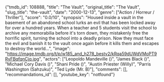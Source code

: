 {"tmdb_id": 108888, "title": "The Vault", "original_title": "The Vault", "slug_title": "the-vault", "date": "2000-12-13", "genre": ["Action / Horreur / Thriller"], "score": "0.0/10", "synopsis": "Housed inside a vault in the basement of an abandoned school lurks an evil that has been locked away for over a hundred years. When a teacher and 5 students visit the school to archive any memorabilia before it's torn down, they mistakenly free the horrific spirit, turning the school into a deadly prison. Now they must face the evil and banish it to the vault once again before it kills them and escapes to destroy the world...", "image": "https://image.tmdb.org/t/p/w185_and_h278_bestv2/kRqa59dUWdVMoPT9RyFBqfqnCjq.jpg", "actors": ["Leopoldo Mandeville ()", "James Black ()", "Michael Cory Davis ()", "Shani Pride ()", "Austin Priester (Willy)", "Parris Washington (Sahzuku)", "Ted Lyde (Mr. B)"], "comments": [], "recommandations_id": [], "youtube_key": "notfound"}